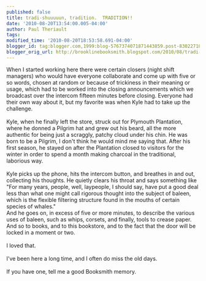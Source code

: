 ```yaml
---
published: false
title: tradi-shuuuuun, tradition.  TRADITION!!
date: '2010-08-20T13:54:00.005-04:00'
author: Paul Theriault
tags: 
modified_time: '2010-08-20T18:53:58.691-04:00'
blogger_id: tag:blogger.com,1999:blog-5767374071871443859.post-8302271005346013347
blogger_orig_url: http://brooklinebooksmith.blogspot.com/2010/08/tradi-shuuuuun-tradition-tradition.html
---
```


When I started working here there were certain closers (night shift managers) who would have everyone collaborate and come up with five or so words, chosen at random or because of trickiness in their meaning or usage, which had to be worked into the closing announcements which we broadcast over the intercom fifteen minutes before closing.   Everyone had their own way about it, but my favorite was when Kyle had to take up the challenge.  <br /><br />Kyle, when he finally left the store, struck out for Plymouth Plantation, where he donned a Pilgrim hat and grew out his beard, all the more authentic for being just a scraggly, patchy cloud under his chin.  He was born to be a Pilgrim, I don't think he would mind me saying that.  After his first season, he stayed on after the Plantation closed to visitors for the winter in order to spend a month making charcoal in the traditional, laborious way. <br /><br />Kyle picks up the phone, hits the intercom button, and breathes in and out, collecting his thoughts.  He quietly clears his throat and says something like "For many years, people, well, laypeople, I should say, have put a good deal less than what one might call rigorous thought into the subject of baleen, which is the flexible filtering structure found in the mouths of certain species of whales." <br />And he goes on, in excess of five or more minutes, to describe the various uses of baleen, such as whips, corsets, and finally, tools to crease paper.  And so to books, and to this bookstore, and to the fact that the door will be locked in a moment or two.<br /><br />I loved that.<br /><br />I've been here a long time, and I often do miss the old days.<br /><br />If you have one, tell me a good Booksmith memory.